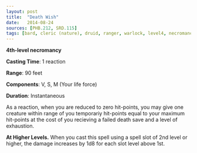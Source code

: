 ```yaml
---
layout: post
title:  "Death Wish"
date:   2014-08-24
sources: [PHB.212, SRD.115]
tags: [bard, cleric (nature), druid, ranger, warlock, level4, necromancy]
---
```


**4th-level necromancy**

**Casting Time**: 1 reaction

**Range**: 90 feet

**Components**: V, S, M (Your life force)

**Duration**: Instantaneous

As a reaction, when you are reduced to zero hit-points, you may give one creature within range of you temporariy hit-points equal to your maximum hit-points at the cost of you recieving a failed death save and a level of exhaustion. 

**At Higher Levels.** When you cast this spell using a spell slot of 2nd level or higher, the damage increases by 1d8 for each slot level above 1st.
